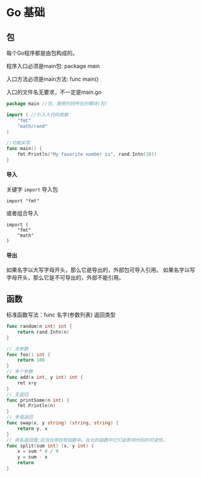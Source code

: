 # Go 基础

## 包

每个Go程序都是由包构成的。

程序入口必须是main包: package main

入口方法必须是main方法: func main()

入口的文件名无要求，不一定是main.go

```go
package main //包，表明代码所在的模块(包)

import ( //引⼊入代码依赖
	"fmt"
	"math/rand"
)

//功能实现
func main() {
	fmt.Println("My favorite number is", rand.Intn(10))
}
```

#### 导入

关键字 `import` 导入包

```
import "fmt"
```
或者组合导入
```
import (
	"fmt"
	"math"
)
```
#### 导出

如果名字以大写字母开头，那么它是导出的，外部包可导入引用。
如果名字以写字母开头，那么它是不可导出的，外部不能引用。

## 函数

标准函数写法：func 名字(参数列表) 返回类型
```go
func random(n int) int {
	return rand.Intn(n)
}
```
```go
// 无参数
func foo() int {
    return 100
}
// 多个参数
func add(x int, y int) int {
    ret x+y
}
// 无返回
func printSome(n int) {
    fmt.Println(n)
}
// 多值返回
func swap(x, y string) (string, string) {
	return y, x
}
// 命名返回值:应当仅用在短函数中。在长的函数中它们会影响代码的可读性。
func split(sum int) (x, y int) {
	x = sum * 4 / 9
	y = sum - x
	return
}
```



